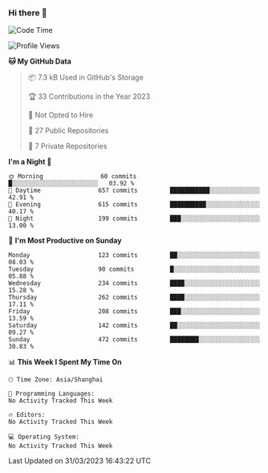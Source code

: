 ### Hi there 👋

<!--
**robinWongM/robinWongM** is a ✨ _special_ ✨ repository because its `README.md` (this file) appears on your GitHub profile.

Here are some ideas to get you started:

- 🔭 I’m currently working on ...
- 🌱 I’m currently learning ...
- 👯 I’m looking to collaborate on ...
- 🤔 I’m looking for help with ...
- 💬 Ask me about ...
- 📫 How to reach me: ...
- 😄 Pronouns: ...
- ⚡ Fun fact: ...
-->

<!--START_SECTION:waka-->
![Code Time](http://img.shields.io/badge/Code%20Time-121%20hrs%2034%20mins-blue)

![Profile Views](http://img.shields.io/badge/Profile%20Views-2-blue)

**🐱 My GitHub Data** 

> 📦 7.3 kB Used in GitHub's Storage 
 > 
> 🏆 33 Contributions in the Year 2023
 > 
> 🚫 Not Opted to Hire
 > 
> 📜 27 Public Repositories 
 > 
> 🔑 7 Private Repositories 
 > 
**I'm a Night 🦉** 

```text
🌞 Morning                60 commits          █░░░░░░░░░░░░░░░░░░░░░░░░   03.92 % 
🌆 Daytime                657 commits         ███████████░░░░░░░░░░░░░░   42.91 % 
🌃 Evening                615 commits         ██████████░░░░░░░░░░░░░░░   40.17 % 
🌙 Night                  199 commits         ███░░░░░░░░░░░░░░░░░░░░░░   13.00 % 
```
📅 **I'm Most Productive on Sunday** 

```text
Monday                   123 commits         ██░░░░░░░░░░░░░░░░░░░░░░░   08.03 % 
Tuesday                  90 commits          █░░░░░░░░░░░░░░░░░░░░░░░░   05.88 % 
Wednesday                234 commits         ████░░░░░░░░░░░░░░░░░░░░░   15.28 % 
Thursday                 262 commits         ████░░░░░░░░░░░░░░░░░░░░░   17.11 % 
Friday                   208 commits         ███░░░░░░░░░░░░░░░░░░░░░░   13.59 % 
Saturday                 142 commits         ██░░░░░░░░░░░░░░░░░░░░░░░   09.27 % 
Sunday                   472 commits         ████████░░░░░░░░░░░░░░░░░   30.83 % 
```


📊 **This Week I Spent My Time On** 

```text
🕑︎ Time Zone: Asia/Shanghai

💬 Programming Languages: 
No Activity Tracked This Week

🔥 Editors: 
No Activity Tracked This Week

💻 Operating System: 
No Activity Tracked This Week
```


 Last Updated on 31/03/2023 16:43:22 UTC
<!--END_SECTION:waka-->
